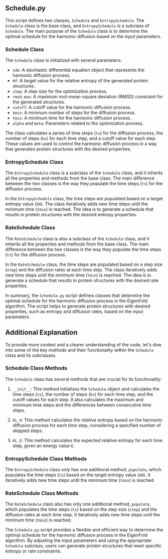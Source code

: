 ## Schedule.py

This script defines two classes, `Schedule` and `EntropySchedule`. The `Schedule` class is the base class, and `EntropySchedule` is a subclass of `Schedule`. The main purpose of the `Schedule` class is to determine the optimal schedule for the harmonic diffusion based on the input parameters.

### Schedule Class

The `Schedule` class is initialized with several parameters:

- `sde`: A stochastic differential equation object that represents the harmonic diffusion process.
- `Hf`: A target value for the relative entropy of the generated protein structures.
- `step`: A step size for the optimization process.
- `rmsd_max`: A maximum root-mean-square deviation (RMSD) constraint for the generated structures.
- `cutoff`: A cutoff value for the harmonic diffusion process.
- `kmin`: A minimum number of steps for the diffusion process.
- `tmin`: A minimum time for the harmonic diffusion process.
- `alpha` and `beta`: Parameters related to the optimization process.

The class calculates a series of time steps (`ts`) for the diffusion process, the number of steps (`ks`) for each time step, and a cutoff value for each step. These values are used to control the harmonic diffusion process in a way that generates protein structures with the desired properties.

### EntropySchedule Class

The `EntropySchedule` class is a subclass of the `Schedule` class, and it inherits all the properties and methods from the base class. The main difference between the two classes is the way they populate the time steps (`ts`) for the diffusion process.

In the `EntropySchedule` class, the time steps are populated based on a target entropy value (`dH`). The class iteratively adds new time steps until the minimum time (`tmin`) is reached. The idea is to generate a schedule that results in protein structures with the desired entropy properties.

### RateSchedule Class

The `RateSchedule` class is also a subclass of the `Schedule` class, and it inherits all the properties and methods from the base class. The main difference between the two classes is the way they populate the time steps (`ts`) for the diffusion process.

In the `RateSchedule` class, the time steps are populated based on a step size (`step`) and the diffusion rates at each time step. The class iteratively adds new time steps until the minimum time (`tmin`) is reached. The idea is to generate a schedule that results in protein structures with the desired rate properties.

In summary, the `Schedule.py` script defines classes that determine the optimal schedule for the harmonic diffusion process in the EigenFold algorithm. The script helps to generate protein structures with desired properties, such as entropy and diffusion rates, based on the input parameters.


## Additional Explanation

To provide more context and a clearer understanding of the code, let's dive into some of the key methods and their functionality within the `Schedule` class and its subclasses.

### Schedule Class Methods

The `Schedule` class has several methods that are crucial for its functionality:

1. `__init__`: This method initializes the `Schedule` object and calculates the time steps (`ts`), the number of steps (`ks`) for each time step, and the cutoff values for each step. It also calculates the maximum and minimum time steps and the differences between consecutive time steps.

2. `KL_H`: This method calculates the relative entropy based on the harmonic diffusion process for each time step, considering a specified number of skipped steps.

3. `KL_E`: This method calculates the expected relative entropy for each time step, given an energy value `E`.

### EntropySchedule Class Methods

The `EntropySchedule` class only has one additional method, `populate`, which populates the time steps (`ts`) based on the target entropy value (`dH`). It iteratively adds new time steps until the minimum time (`tmin`) is reached.

### RateSchedule Class Methods

The `RateSchedule` class also has only one additional method, `populate`, which populates the time steps (`ts`) based on the step size (`step`) and the diffusion rates at each time step. It iteratively adds new time steps until the minimum time (`tmin`) is reached.

The `Schedule.py` script provides a flexible and efficient way to determine the optimal schedule for the harmonic diffusion process in the EigenFold algorithm. By adjusting the input parameters and using the appropriate `Schedule` subclass, users can generate protein structures that meet specific entropy or rate constraints.